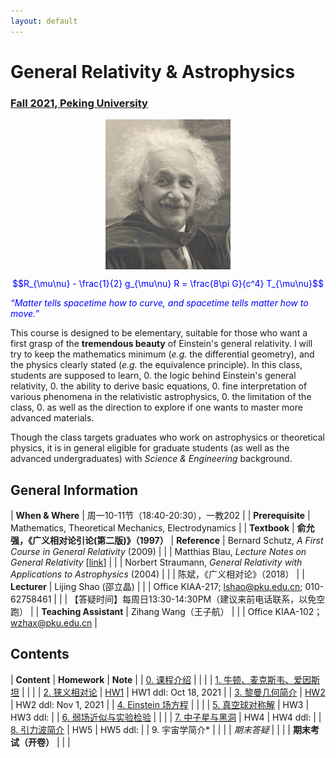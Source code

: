 ```yaml
---
layout: default
---
```


<style>
table {
  font-family: arial, sans-serif;
  border-collapse: collapse;
  width: 100%;
}

td, th {
  border: 1px solid #dddddd;
  text-align: left;
  padding: 8px;
}

tr:nth-child(odd) {
  background-color: #dddddd;
}
</style>

# <b>General Relativity & Astrophysics</b>

### <u>Fall 2021, Peking University</u>

<div style="display: flex; justify-content: center;">
<img src="../gr19/Einstein.jpg" width="200">
</div>

<p align="center">
<font color="blue">
$$R_{\mu\nu} - \frac{1}{2} g_{\mu\nu} R = \frac{8\pi G}{c^4} T_{\mu\nu}$$


<i>“Matter tells spacetime how to curve, and spacetime tells
matter how to move.”</i></font>
</p>

This course is designed to be elementary, suitable for those who want a first
grasp of the **tremendous beauty** of Einstein's general relativity. I will try
to keep the mathematics minimum (*e.g.* the differential geometry), and the
physics clearly stated (*e.g.* the equivalence principle).  In this class,
students are supposed to learn,
0. the logic behind Einstein's general relativity,
0. the ability to derive basic equations,
0. fine interpretation of various phenomena in the relativistic astrophysics,
0. the limitation of the class, 
0. as well as the direction to explore if one wants to master more advanced materials.

Though the class targets graduates who work on astrophysics or theoretical
physics, it is in general eligible for graduate students (as well as the
advanced undergraduates) with *Science & Engineering* background. 

<p></p>

## General Information

| **When & Where** | 周一10-11节（18:40-20:30），一教202 |
| **Prerequisite** | Mathematics, Theoretical Mechanics, Electrodynamics  |
| **Textbook** | **俞允强，《广义相对论引论(第二版)》（1997）**
| **Reference** | Bernard Schutz, *A First Course in General Relativity* (2009) |
| | Matthias Blau, *Lecture Notes on General Relativity* [[link](http://www.blau.itp.unibe.ch/GRLecturenotes.html)] |
| | Norbert Straumann, *General Relativity with Applications to Astrophysics* (2004) |
| | 陈斌，《广义相对论》（2018） |
| **Lecturer** | Lijing Shao (邵立晶) | 
| | Office KIAA-217; lshao@pku.edu.cn; 010-62758461 | 
| | 【答疑时间】每周日13:30-14:30PM（建议来前电话联系，以免空跑） | 
| **Teaching Assistant** | Zihang Wang（王子航） |
| | Office KIAA-102；wzhax@pku.edu.cn |

<p></p>

## Contents

| **Content** | **Homework** | **Note** |
| [0. 课程介绍](https://disk.pku.edu.cn/link/1A461934C1FA08FAA2E1A72A3C878E19) | | |
| [1. 牛顿、麦克斯韦、爱因斯坦](https://disk.pku.edu.cn/link/1A461934C1FA08FAA2E1A72A3C878E19) | | |
| [2. 狭义相对论](https://disk.pku.edu.cn/link/1A461934C1FA08FAA2E1A72A3C878E19) | [HW1](https://disk.pku.edu.cn/link/1A461934C1FA08FAA2E1A72A3C878E19) | HW1 ddl: Oct 18, 2021 |
| [3. 黎曼几何简介](https://disk.pku.edu.cn/link/1A461934C1FA08FAA2E1A72A3C878E19) | [HW2](https://disk.pku.edu.cn/link/1A461934C1FA08FAA2E1A72A3C878E19) | HW2 ddl: Nov 1, 2021 |
| [4. Einstein 场方程](https://disk.pku.edu.cn/link/1A461934C1FA08FAA2E1A72A3C878E19) |  |  |
| [5. 真空球对称解](https://disk.pku.edu.cn/link/1A461934C1FA08FAA2E1A72A3C878E19) | HW3 | HW3 ddl: |
| [6. 弱场近似与实验检验](https://disk.pku.edu.cn/link/1A461934C1FA08FAA2E1A72A3C878E19) |  |  |
| [7. 中子星与黑洞](https://disk.pku.edu.cn/link/1A461934C1FA08FAA2E1A72A3C878E19) | HW4 | HW4 ddl: |
| [8. 引力波简介](https://disk.pku.edu.cn/link/1A461934C1FA08FAA2E1A72A3C878E19) | HW5 | HW5 ddl: |
| 9. 宇宙学简介* | | |
| *期末答疑* |  |  |
| **期末考试（开卷）** |  |  |


<script type="text/x-mathjax-config">
  MathJax.Hub.Config({
    tex2jax: {
      inlineMath: [ ['$','$'] ],
      processEscapes: true
    }
  });
</script>
<script type="text/javascript" src="https://cdn.mathjax.org/mathjax/latest/MathJax.js?config=TeX-AMS-MML_HTMLorMML">
</script>

